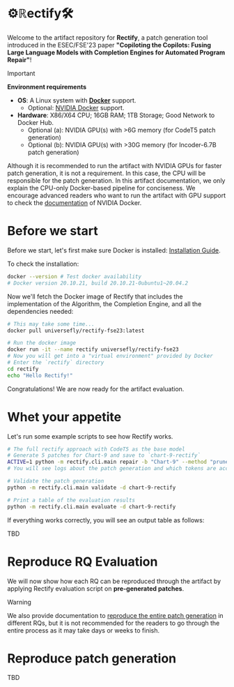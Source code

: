 # ⚙️$`\mathbb{R}\mathrm{ectify}`$🛠️

Welcome to the artifact repository for **Rectify**, a patch generation tool introduced in the ESEC/FSE'23 paper **"Copiloting the Copilots: Fusing Large Language Models with Completion Engines for Automated Program Repair"**!

> [!IMPORTANT]
>
> **Environment requirements**
> 
> - **OS**: A Linux system with **[Docker](https://docs.docker.com/engine/install/)** support.
>   - Optional: [NVIDIA Docker](https://github.com/NVIDIA/nvidia-docker) support.
> - **Hardware**: X86/X64 CPU; 16GB RAM; 1TB Storage; Good Network to Docker Hub.
>   - Optional (a): NVIDIA GPU(s) with >6G memory (for CodeT5 patch generation)
>   - Optional (b): NVIDIA GPU(s) with >30G memory (for Incoder-6.7B patch generation)
> 
> Although it is recommended to run the artifact with NVIDIA GPUs for faster patch generation, it is not a requirement.
> In this case, the CPU will be responsible for the patch generation.
> In this artifact documentation, we only explain the CPU-only Docker-based pipeline for conciseness.
> We encourage advanced readers who want to run the artifact with GPU support to check the [documentation](https://docs.nvidia.com/datacenter/cloud-native/container-toolkit/latest/index.html) of NVIDIA Docker.

# Before we start

Before we start, let's first make sure Docker is installed: [Installation Guide](https://docs.docker.com/engine/install/).

To check the installation:

```bash
docker --version # Test docker availability
# Docker version 20.10.21, build 20.10.21-0ubuntu1~20.04.2
``` 

Now we'll fetch the Docker image of Rectify that includes the implementation of the Algorithm, the Completion Engine, and all the dependencies needed:

```bash
# This may take some time...
docker pull universefly/rectify-fse23:latest

# Run the docker image
docker run -it --name rectify universefly/rectify-fse23
# Now you will get into a "virtual environment" provided by Docker
# Enter the `rectify` directory
cd rectify
echo "Hello Rectify!"
```

Congratulations! We are now ready for the artifact evaluation.

# Whet your appetite

Let's run some example scripts to see how Rectify works.

```bash
# The full rectify approach with CodeT5 as the base model
# Generate 5 patches for Chart-9 and save to `chart-9-rectify`
ACTIVE=1 python -m rectify.cli.main repair -b "Chart-9" --method "pruned-mem" -d chart-9-rectify -n 5
# You will see logs about the patch generation and which tokens are accepted/rejected.

# Validate the patch generation
python -m rectify.cli.main validate -d chart-9-rectify

# Print a table of the evaluation results
python -m rectify.cli.main evaluate -d chart-9-rectify
```

If everything works correctly, you will see an output table as follows:

TBD

# Reproduce RQ Evaluation

We will now show how each RQ can be reproduced through the artifact by applying Rectify evaluation script on **pre-generated patches**.

> [!WARNING]
> We also provide documentation to [reproduce the entire patch generation](#reproduce-patch-generation) in different RQs, but it is not recommended for the readers to go through the entire process as it may take days or weeks to finish.

# Reproduce patch generation

TBD
